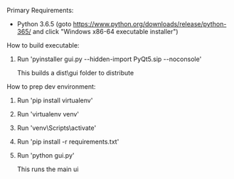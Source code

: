 Primary Requirements:
- Python 3.6.5 (goto https://www.python.org/downloads/release/python-365/ and click "Windows x86-64 executable installer")


How to build executable:

1. Run 'pyinstaller gui.py --hidden-import PyQt5.sip --noconsole'

   This builds a dist\gui folder to distribute


How to prep dev environment:

1. Run 'pip install virtualenv'

2. Run 'virtualenv venv'

3. Run 'venv\Scripts\activate'

4. Run 'pip install -r requirements.txt'

5. Run 'python gui.py'

   This runs the main ui
